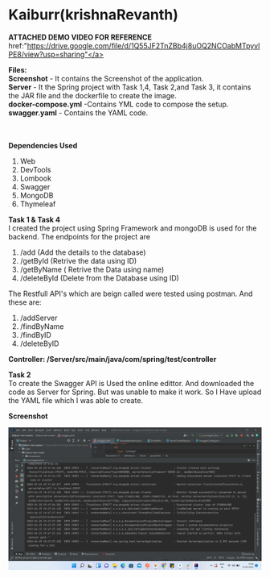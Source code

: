 # Kaiburr(krishnaRevanth)


<b>ATTACHED DEMO VIDEO FOR REFERENCE</b><br/>
<a>href:"https://drive.google.com/file/d/1Q55JF2TnZBb4j8uOQ2NCOabMTpyvlPE8/view?usp=sharing"</a>

<b>Files:</b><br/>
<b>Screenshot</b> - It contains the Screenshot of the application.<br/>
<b>Server</b> - It the Spring project with Task 1,4, Task 2,and Task 3, it contains the JAR file and the dockerfile to create the image.<br/>
<b>docker-compose.yml</b> -Contains YML code to compose the setup. <br/>
<b>swagger.yaml</b> - Contains the YAML code.<br/>
<br/><br/>

<b>Dependencies Used</b><br/>
1. Web<br/>
2. DevTools<br/>
3. Lombook<br/>
4. Swagger<br/>
5. MongoDB<br/>
6. Thymeleaf<br/>

<b>Task 1 & Task 4</b><br>
I created the project using Spring Framework and mongoDB is used  for the backend. The endpoints for the project are <br/>
1. /add (Add the details to the database) <br/>
2. /getById (Retrive the data using ID) <br/>
3. /getByName ( Retrive the Data using name) <br/>
4. /deleteById (Delete from the Database using ID) <br/>

The Restfull API's which are beign called were tested using postman. And these are:<br/>
1. /addServer <br/>
2. /findByName <br/>
3. /findByID <br/>
4. /deleteByID <br/>

<b>Controller: /Server/src/main/java/com/spring/test/controller</b><br/>

<b> Task 2 </b></br>
To create the Swagger API is Used the online edittor. And downloaded the code as Server for Spring. But was unable to make it work. So I Have upload the YAML file which I was able to create. </br>

<b>Screenshot</b><br>

<img src="Screenshots/Docker/Screenshot (174).png"> <br/>
